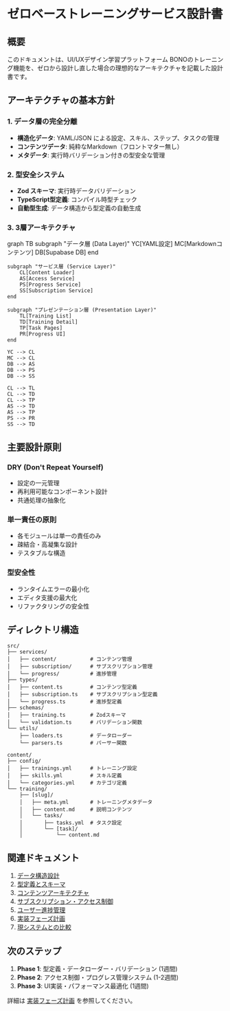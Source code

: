 # ゼロベーストレーニングサービス設計書

## 概要

このドキュメントは、UI/UXデザイン学習プラットフォーム BONOのトレーニング機能を、ゼロから設計し直した場合の理想的なアーキテクチャを記載した設計書です。

## アーキテクチャの基本方針

### 1. データ層の完全分離
- **構造化データ**: YAML/JSON による設定、スキル、ステップ、タスクの管理
- **コンテンツデータ**: 純粋なMarkdown（フロントマター無し）
- **メタデータ**: 実行時バリデーション付きの型安全な管理

### 2. 型安全システム
- **Zod スキーマ**: 実行時データバリデーション
- **TypeScript型定義**: コンパイル時型チェック
- **自動型生成**: データ構造から型定義の自動生成

### 3. 3層アーキテクチャ

<lov-mermaid>
graph TB
    subgraph "データ層 (Data Layer)"
        YC[YAML設定]
        MC[Markdownコンテンツ]
        DB[Supabase DB]
    end
    
    subgraph "サービス層 (Service Layer)"
        CL[Content Loader]
        AS[Access Service]
        PS[Progress Service]
        SS[Subscription Service]
    end
    
    subgraph "プレゼンテーション層 (Presentation Layer)"
        TL[Training List]
        TD[Training Detail]
        TP[Task Pages]
        PR[Progress UI]
    end
    
    YC --> CL
    MC --> CL
    DB --> AS
    DB --> PS
    DB --> SS
    
    CL --> TL
    CL --> TD
    CL --> TP
    AS --> TD
    AS --> TP
    PS --> PR
    SS --> TD
</lov-mermaid>

## 主要設計原則

### DRY (Don't Repeat Yourself)
- 設定の一元管理
- 再利用可能なコンポーネント設計
- 共通処理の抽象化

### 単一責任の原則
- 各モジュールは単一の責任のみ
- 疎結合・高凝集な設計
- テスタブルな構造

### 型安全性
- ランタイムエラーの最小化
- エディタ支援の最大化
- リファクタリングの安全性

## ディレクトリ構造

```
src/
├── services/
│   ├── content/           # コンテンツ管理
│   ├── subscription/      # サブスクリプション管理
│   └── progress/          # 進捗管理
├── types/
│   ├── content.ts         # コンテンツ型定義
│   ├── subscription.ts    # サブスクリプション型定義
│   └── progress.ts        # 進捗型定義
├── schemas/
│   ├── training.ts        # Zodスキーマ
│   └── validation.ts      # バリデーション関数
└── utils/
    ├── loaders.ts         # データローダー
    └── parsers.ts         # パーサー関数

content/
├── config/
│   ├── trainings.yml      # トレーニング設定
│   ├── skills.yml         # スキル定義
│   └── categories.yml     # カテゴリ定義
└── training/
    ├── [slug]/
    │   ├── meta.yml       # トレーニングメタデータ
    │   ├── content.md     # 説明コンテンツ
    │   └── tasks/
    │       ├── tasks.yml  # タスク設定
    │       └── [task]/
    │           └── content.md
```

## 関連ドキュメント

1. [データ構造設計](./data-structure.md)
2. [型定義とスキーマ](./type-definitions.md)
3. [コンテンツアーキテクチャ](./content-architecture.md)
4. [サブスクリプション・アクセス制御](./subscription-access.md)
5. [ユーザー進捗管理](./user-progress.md)
6. [実装フェーズ計画](./implementation-phases.md)
7. [現システムとの比較](./benefits-comparison.md)

## 次のステップ

1. **Phase 1**: 型定義・データローダー・バリデーション (1週間)
2. **Phase 2**: アクセス制御・プログレス管理システム (1-2週間)  
3. **Phase 3**: UI実装・パフォーマンス最適化 (1週間)

詳細は [実装フェーズ計画](./implementation-phases.md) を参照してください。